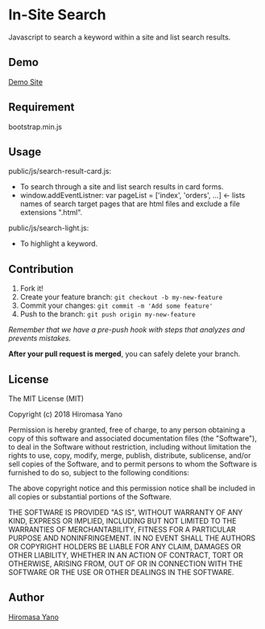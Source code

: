 In-Site Search
====
Javascript to search a keyword within a site and list search results.

## Demo
[Demo Site](https://insitesearch.herokuapp.com/index.html)

## Requirement
bootstrap.min.js

## Usage
public/js/search-result-card.js:
* To search through a site and list search results in card forms.
* window.addEventListner:
 var pageList = ['index', 'orders', ...] <- lists names of search target pages that are html files and exclude a file extensions ".html". 

public/js/search-light.js:
* To highlight a keyword.

## Contribution

1. Fork it!
2. Create your feature branch: `git checkout -b my-new-feature`
3. Commit your changes: `git commit -m 'Add some feature'`
4. Push to the branch: `git push origin my-new-feature`

*Remember that we have a pre-push hook with steps that analyzes and prevents mistakes.*

**After your pull request is merged**, you can safely delete your branch.

## License

The MIT License (MIT)

Copyright (c) 2018 Hiromasa Yano

Permission is hereby granted, free of charge, to any person obtaining a copy
of this software and associated documentation files (the "Software"), to deal
in the Software without restriction, including without limitation the rights
to use, copy, modify, merge, publish, distribute, sublicense, and/or sell
copies of the Software, and to permit persons to whom the Software is
furnished to do so, subject to the following conditions:

The above copyright notice and this permission notice shall be included in all
copies or substantial portions of the Software.

THE SOFTWARE IS PROVIDED "AS IS", WITHOUT WARRANTY OF ANY KIND, EXPRESS OR
IMPLIED, INCLUDING BUT NOT LIMITED TO THE WARRANTIES OF MERCHANTABILITY,
FITNESS FOR A PARTICULAR PURPOSE AND NONINFRINGEMENT. IN NO EVENT SHALL THE
AUTHORS OR COPYRIGHT HOLDERS BE LIABLE FOR ANY CLAIM, DAMAGES OR OTHER
LIABILITY, WHETHER IN AN ACTION OF CONTRACT, TORT OR OTHERWISE, ARISING FROM,
OUT OF OR IN CONNECTION WITH THE SOFTWARE OR THE USE OR OTHER DEALINGS IN THE
SOFTWARE.

## Author

[Hiromasa Yano](https://github.com/yappynoppy)
